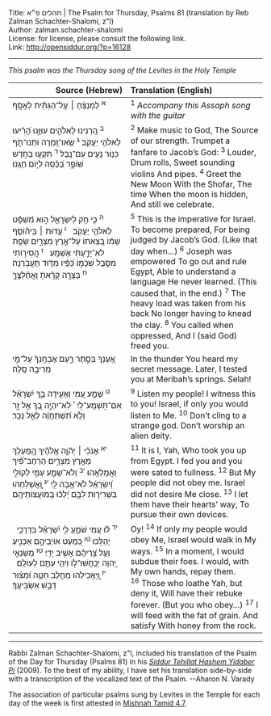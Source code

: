 <html>
<head></head>
<body>
Title: תהלים פ״א | The Psalm for Thursday, Psalms 81 (translation by Reb Zalman Schachter-Shalomi, z"l)<br />
Author: zalman.schachter-shalomi<br />
License: for license, please consult the following link.<br />
Link: <a href="http://opensiddur.org/?p=16128">http://opensiddur.org/?p=16128</a>
<p />
<hr />

<div class="english">
<em>This psalm was the Thursday song of the Levites in the Holy Temple</em>
</div>

<table style="margin-left: auto;margin-right: auto;" class="draggable">
<thead><tr><th id="x" style="text-align: right;">Source (Hebrew)</th><th style="text-align: left;">Translation (English)</th></tr></thead>
<tbody>
<tr>
<td style="vertical-align:top;" width="46%">
<div class="liturgy"><span lang="he">
<sup>א</sup>&nbsp;<span class="instruction">לַמְנַצֵּ֬חַ ׀ עַֽל־הַגִּתִּ֬ית לְאָסָֽף׃</span>
</span></div>
</td>
 
<td style="vertical-align:top;" width="53%">
<div class="english">
<sup>1</sup>&nbsp;<em>Accompany this Assaph song with the guitar</em>
</div></td>
</tr>


<tr>
<td style="vertical-align:top;" width="46%">
<div class="liturgy"><span lang="he">
<sup>ב</sup>&nbsp;הַ֭רְנִינוּ לֵאלֹהִ֣ים 
עוּזֵּ֑נוּ 
הָ֝רִ֗יעוּ לֵאלֹהֵ֥י יַעֲקֹֽב׃ 
<sup>ג</sup>&nbsp;שְֽׂאוּ־זִ֭מְרָה 
וּתְנוּ־תֹ֑ף 
כִּנּ֖וֹר נָעִ֣ים עִם־נָֽבֶל׃ 
<sup>ד</sup>&nbsp;תִּקְע֣וּ בַחֹ֣דֶשׁ 
שׁוֹפָ֑ר 
בַּ֝כֵּ֗סֶה 
לְי֣וֹם 
חַגֵּֽנוּ׃ 
</span></div>
</td>
 
<td style="vertical-align:top;" width="53%">
<div class="english">
<sup>2</sup>&nbsp;Make music to God,
The Source of our strength.
Trumpet a fanfare to Jacob’s God:
<sup>3</sup>&nbsp;Louder, Drum rolls,
Sweet sounding violins 
And pipes.
<sup>4</sup>&nbsp;Greet the New Moon 
With the Shofar,
The time
When the moon is hidden,
And still we celebrate.
</div></td>
</tr>


<tr>
<td style="vertical-align:top;" width="46%">
<div class="liturgy"><span lang="he">
<sup>ה</sup>&nbsp;כִּ֤י חֹ֣ק לְיִשְׂרָאֵ֣ל 
ה֑וּא מִ֝שְׁפָּ֗ט 
לֵאלֹהֵ֥י יַעֲקֹֽב׃ 
&nbsp;
<sup>ו</sup>&nbsp;עֵ֤דוּת ׀ בִּֽיה֘וֹסֵ֤ף שָׂמ֗וֹ 
בְּ֭צֵאתוֹ עַל־אֶ֣רֶץ מִצְרָ֑יִם 
שְׂפַ֖ת 
לֹא־יָדַ֣עְתִּי אֶשְׁמָֽע׃ 
&nbsp;
<sup>ז</sup>&nbsp;הֲסִיר֣וֹתִי 
מִסֵּ֣בֶל שִׁכְמ֑וֹ 
כַּ֝פָּ֗יו מִדּ֥וּד 
תַּעֲבֹֽרְנָה׃ 
<sup>ח</sup>&nbsp;בַּצָּרָ֥ה קָרָ֗אתָ 
וָאֲחַ֫לְּצֶ֥ךָּ 
</span></div>
</td>
 
<td style="vertical-align:top;" width="53%">
<div class="english">
<sup>5</sup>&nbsp;This is the imperative for Israel.
To become prepared,
For being judged by Jacob’s God.
(Like that day when…) 
<sup>6</sup>&nbsp;Joseph was empowered
To go out and rule Egypt, 
Able to understand a language 
He never learned.
(This caused that, in the end.)
<sup>7</sup>&nbsp;The heavy load 
was taken from his back
No longer 
having to knead the clay.
<sup>8</sup>&nbsp;You called when oppressed,
And I (said God) freed you.
</div></td>
</tr>


<tr>
<td style="vertical-align:top;" width="46%">
<div class="liturgy"><span lang="he">
אֶ֭עֶנְךָ 
בְּסֵ֣תֶר רַ֑עַם 
אֶבְחָֽנְךָ֨ 
עַל־מֵ֖י מְרִיבָ֣ה 
סֶֽלָה׃ 
</span></div>
</td>
 
<td style="vertical-align:top;" width="53%">
<div class="english">
In the thunder 
You heard my secret message.
Later, I tested you 
at Meribah’s springs. 
Selah!
</div></td>
</tr>


<tr>
<td style="vertical-align:top;" width="46%">
<div class="liturgy"><span lang="he">
<sup>ט</sup>&nbsp;שְׁמַ֣ע עַ֭מִּי 
וְאָעִ֣ידָה בָּ֑ךְ 
יִ֝שְׂרָאֵ֗ל 
אִם־תִּֽשְׁמַֽע־לִֽי׃ 
<sup>י</sup>&nbsp;לֹֽא־יִהְיֶ֣ה בְ֭ךָ אֵ֣ל זָ֑ר 
וְלֹ֥א תִ֝שְׁתַּחֲוֶ֗ה לְאֵ֣ל נֵכָֽר׃ 
</span></div>
</td>
 
<td style="vertical-align:top;" width="53%">
<div class="english">
<sup>9</sup>&nbsp;Listen my people!
I witness this to you!
Israel, if only 
you would listen to Me.
<sup>10</sup>&nbsp;Don’t  cling to a strange god.
Don’t worship an alien deity.
</div></td>
</tr>


<tr>
<td style="vertical-align:top;" width="46%">
<div class="liturgy"><span lang="he">
<sup>יא</sup>&nbsp;אָנֹכִ֨י ׀ יְה֘וָ֤ה אֱלֹהֶ֗יךָ 
הַֽ֭מַּעַלְךָ מֵאֶ֣רֶץ מִצְרָ֑יִם 
הַרְחֶב־פִּ֝֗יךָ 
וַאֲמַלְאֵֽהוּ׃ 
<sup>יב</sup>&nbsp;וְלֹא־שָׁמַ֣ע עַמִּ֣י לְקוֹלִ֑י 
וְ֝יִשְׂרָאֵ֗ל לֹא־אָ֥בָה לִֽי׃ 
<sup>יג</sup>&nbsp;וָֽ֭אֲשַׁלְּחֵהוּ בִּשְׁרִיר֣וּת לִבָּ֑ם 
יֵ֝לְכ֗וּ בְּֽמוֹעֲצוֹתֵיהֶֽם׃ 
</span></div>
</td>
 
<td style="vertical-align:top;" width="53%">
<div class="english">
<sup>11</sup>&nbsp;It is I,  Yah, 
Who took you up from Egypt.
I fed you 
and you were sated to fullness.
<sup>12</sup>&nbsp;But My people did not obey me.
Israel did not desire Me close.
<sup>13</sup>&nbsp;I let them have their hearts’ way,
To pursue their own devices.
</div></td>
</tr>


<tr>
<td style="vertical-align:top;" width="46%">
<div class="liturgy"><span lang="he">
&nbsp;
<sup>יד</sup>&nbsp;ל֗וּ עַ֭מִּי שֹׁמֵ֣עַֽ לִ֑י 
יִ֝שְׂרָאֵ֗ל בִּדְרָכַ֥י יְהַלֵּֽכוּ׃ 
<sup>טו</sup>&nbsp;כִּ֭מְעַט 
אוֹיְבֵיהֶ֣ם אַכְנִ֑יעַ 
וְעַ֥ל צָ֝רֵיהֶ֗ם 
אָשִׁ֥יב יָדִֽי׃ 
<sup>טז</sup>&nbsp;מְשַׂנְאֵ֣י יְ֭הוָה יְכַֽחֲשׁוּ־ל֑וֹ 
וִיהִ֖י עִתָּ֣ם לְעוֹלָֽם׃ 
&nbsp;
<sup>יז</sup>&nbsp;וַֽ֭יַּאֲכִילֵהוּ מֵחֵ֣לֶב חִטָּ֑ה 
וּ֝מִצּ֗וּר 
דְּבַ֣שׁ אַשְׂבִּיעֶֽךָ׃
</span></div>
</td>
 
<td style="vertical-align:top;" width="53%">
<div class="english">
Oy!
<sup>14</sup>&nbsp;If only my people would obey Me,
Israel would walk in My ways.
<sup>15</sup>&nbsp;In a moment,
I would subdue their foes.
I would, with My own hands,
repay them.
<sup>16</sup>&nbsp;Those who loathe Yah, but deny it,
Will have their rebuke forever.
(But you who obey…)
<sup>17</sup>&nbsp;I will feed with the fat of grain.
And satisfy
With honey from the rock.
</div></td>
 </tr>
</tbody></table>

<hr />

Rabbi Zalman Schachter-Shalomi, z"l, included his translation of the Psalm of the Day for Thursday (Psalms 81) in his <em><a href="https://opensiddur.org/siddurim/ha-ari/neo-hasidut/reb-zalmans-open-siddur-tehillat-hashem/">Siddur Tehillat Hashem Yidaber Pi</a></em> (2009). To the best of my ability, I have set his translation side-by-side with a transcription of the vocalized text of the Psalm. --Aharon N. Varady

The association of particular psalms sung by Levites in the Temple for each day of the week is first attested in <a href="https://www.sefaria.org/Mishnah_Tamid.7.4?lang=bi">Mishnah Tamid 4.7</a>.
</body>
</html>